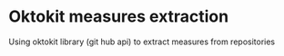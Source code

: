 Oktokit measures extraction
===========================

Using oktokit library (git hub api) to extract measures from repositories
